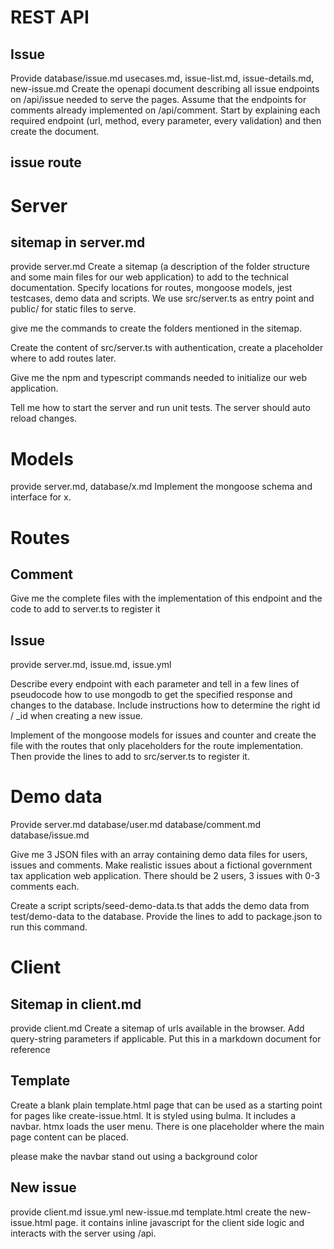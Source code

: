 # REST API
## Issue
Provide database/issue.md usecases.md, issue-list.md, issue-details.md, new-issue.md
Create the openapi document describing all issue endpoints on /api/issue needed to serve the pages. Assume that the endpoints for comments already implemented on /api/comment. Start by explaining each required endpoint (url, method, every parameter, every validation) and then create the document.

## issue route

# Server
## sitemap in server.md
provide server.md
Create a sitemap (a description of the folder structure and some main files for our web application) to add to the technical documentation. 
Specify locations for routes, mongoose models, jest testcases, demo data and scripts. We use src/server.ts as entry point and public/ for static files to serve.

give me the commands to create the folders mentioned in the sitemap.

Create the content of src/server.ts with authentication, create a placeholder where to add routes later.

Give me the npm and typescript commands needed to initialize our web application. 

Tell me how to start the server and run unit tests. The server should auto reload changes.

# Models
provide server.md, database/x.md
Implement the mongoose schema and interface for x.

# Routes

## Comment
Give me the complete files with the implementation of this endpoint and the code to add to server.ts to register it

## Issue
provide server.md, issue.md, issue.yml

Describe every endpoint with each parameter and tell in a few lines of pseudocode how to use mongodb to get the specified response and changes to the database. Include instructions how to determine the right id / _id when creating a new issue.

Implement of the mongoose models for issues and counter and create the file with the routes that only placeholders for the route implementation. Then provide the lines to add to src/server.ts to register it.


# Demo data
Provide server.md database/user.md database/comment.md database/issue.md

Give me 3 JSON files with an array containing demo data files for users, issues and comments. Make realistic issues about a fictional government tax application web application. There should be 2 users, 3 issues with 0-3 comments each.

Create a script scripts/seed-demo-data.ts that adds the demo data from test/demo-data to the database. Provide the lines to add to package.json to run this command.

# Client

## Sitemap in client.md
provide client.md
Create a sitemap of urls available in the browser. Add query-string parameters if applicable.
Put this in a markdown document for reference

## Template
Create a blank plain template.html page that can be used as a starting point for pages like create-issue.html. It is styled using bulma. It includes a navbar. htmx loads the user menu. There is one placeholder where the main page content can be placed.

please make the navbar stand out using a background color

## New issue
provide client.md issue.yml new-issue.md template.html
create the new-issue.html page. it contains inline javascript for the client side logic and interacts with the server using /api.